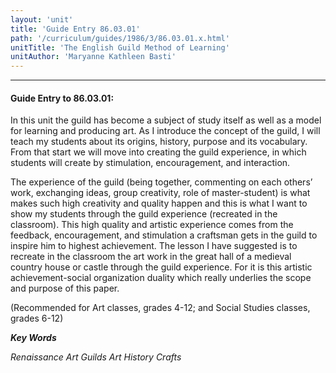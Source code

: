 ```yaml
---
layout: 'unit'
title: 'Guide Entry 86.03.01'
path: '/curriculum/guides/1986/3/86.03.01.x.html'
unitTitle: 'The English Guild Method of Learning'
unitAuthor: 'Maryanne Kathleen Basti'
---
```


<body>
<hr/>
 <h4>
  Guide Entry to 86.03.01:
 </h4>
 In this unit the guild has become a subject of study itself as well as a model for learning and producing art. As I introduce the concept of the guild, I will teach my students about its origins, history, purpose and its vocabulary. From that start we will move into creating the guild experience, in which students will create by stimulation, encouragement, and interaction.
 <p>
  The experience of the guild (being together, commenting on each others’ work, exchanging ideas, group creativity, role of master-student) is what makes such high creativity and quality happen and this is what I want to show my students through the guild experience (recreated in the classroom). This high quality and artistic experience comes from the feedback, encouragement, and stimulation a craftsman gets in the guild to inspire him to highest achievement. The lesson I have suggested is to recreate in the classroom the art work in the great hall of a medieval country house or castle through the guild experience. For it is this artistic achievement-social organization duality which really underlies the scope and purpose of this paper.
 </p>
 <p>
  (Recommended for Art classes, grades 4-12; and Social Studies classes, grades 6-12)
 </p>
<p>
  <b>
   <i>
    Key Words
   </i>
  </b>
  <br/>
 </p>
 <p>
  <i>
   Renaissance Art Guilds Art History Crafts
  </i>
 </p>

</body>
